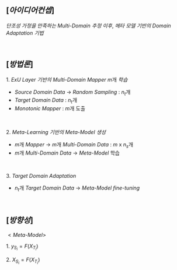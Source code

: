 $[아이디어 컨셉]$
-
$단조성$ $가정을$ $만족하는$ $Multi$-$Domain$ $추정$ $이후,$ $메타$ $모델$ $기반의$ $Domain$ $Adaptation$ $기법$  

<br/>

$[방법론]$
-
$1.$ $ExU$ $Layer$ $기반의$ $Multi$-$Domain$ $Mapper$ $m$개 $학습$
- $Source$ $Domain$ $Data$ -> $Random$ $Sampling$ : $n_{t}$개
- $Target$ $Domain$ $Data$ : $n_{t}$개
- $Monotonic$ $Mapper$ : $m$개 도출

<br/>

$2.$ $Meta$-$Learning$ $기반의$ $Meta$-$Model$ $생성$
- $m$개 $Mapper$ -> $m$개 $Multi$-$Domain$ $Data$ : $m$ x $n_{s}$개
- $m$개 $Multi$-$Domain$ $Data$ -> $Meta$-$Model$ 학습

<br/>

$3.$ $Target$ $Domain$ $Adaptation$
- $n_{t}$개 $Target$ $Domain$ $Data$ -> $Meta$-$Model$ $fine$-$tuning$

<br/>

$[방향성]$
-
$<Meta$-$Model>$

$1.$ $y_{S_i} = F(X_{T_i})$

$2.$ $X_{S_i} = F(X_{T_i})$
